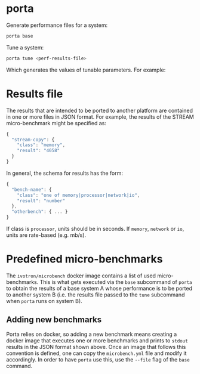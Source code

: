 # porta

Generate performance files for a system:

```bash
porta base
```

Tune a system:

```bash
porta tune <perf-results-file>
```

Which generates the values of tunable parameters. For example:

# Results file

The results that are intended to be ported to another platform are 
contained in one or more files in JSON format. For example, the 
results of the STREAM micro-benchmark might be specified as:

```javascript
{
  "stream-copy": {
    "class": "memory",
    "result": "4058"
  }
}
```

In general, the schema for results has the form:

```javascript
{
  "bench-name": {
    "class": "one of memory|processor|network|io",
    "result": "number"
  },
  "otherbench": { ... }
}
```

If class is `processor`, units should be in seconds. If `memory`, 
`network` or `io`, units are rate-based (e.g. mb/s).

# Predefined micro-benchmarks

The `ivotron/microbench` docker image contains a list of used 
micro-benchmarks. This is what gets executed via the `base` subcommand 
of `porta` to obtain the results of a base system A whose performance 
is to be ported to another system B (i.e. the results file passed to 
the `tune` subcommand when `porta` runs on system B).

## Adding new benchmarks

Porta relies on docker, so adding a new benchmark means creating a 
docker image that executes one or more benchmarks and prints to 
`stdout` results in the JSON format shown above. Once an image that 
follows this convention is defined, one can copy the `microbench.yml` 
file and modify it accordingly. In order to have `porta` use this, use 
the `--file` flag of the `base` command.
